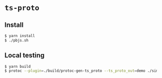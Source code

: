 # `ts-proto`

## Install

```sh
$ yarn install
$ ./pbjs.sh
```

## Local testing

```sh
$ yarn build
$ protoc --plugin=./build/protoc-gen-ts_proto --ts_proto_out=demo ./simple.proto
```
